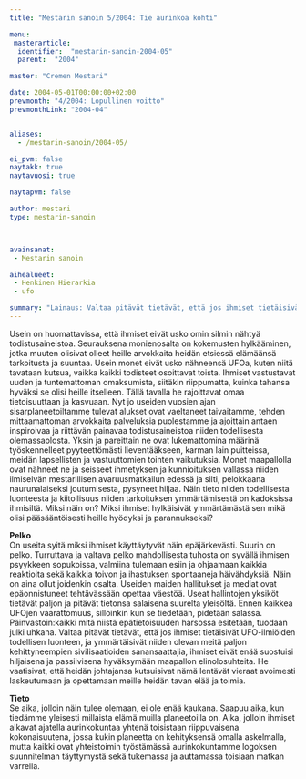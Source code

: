 ```yaml
---
title: "Mestarin sanoin 5/2004: Tie aurinkoa kohti"

menu:
 masterarticle:
  identifier:  "mestarin-sanoin-2004-05"
  parent:  "2004"

master: "Cremen Mestari"

date: 2004-05-01T00:00:00+02:00
prevmonth: "4/2004: Lopullinen voitto"
prevmonthLink: "2004-04"


aliases:
  - /mestarin-sanoin/2004-05/

ei_pvm: false
naytakk: true
naytavuosi: true

naytapvm: false

author: mestari
type: mestarin-sanoin



avainsanat:
 - Mestarin sanoin

aihealueet:
 - Henkinen Hierarkia
 - ufo

summary: "Lainaus: Valtaa pitävät tietävät, että jos ihmiset tietäisivät UFO-ilmiöiden todellisen luonteen, ja ymmärtäisivät niiden olevan meitä paljon kehittyneempien sivilisaatioiden sanansaattajia, ihmiset eivät enää suostuisi hiljaisena ja passiivisena hyväksymään maapallon elinolosuhteita."
---
```

<p>Usein on huomattavissa, että ihmiset eivät usko omin silmin nähtyä todistusaineistoa. Seurauksena monienosalta on kokemusten hylkääminen, jotka muuten olisivat olleet heille arvokkaita heidän etsiessä elämäänsä tarkoitusta ja suuntaa. Usein monet eivät usko nähneensä UFOa, kuten niitä tavataan kutsua, vaikka kaikki todisteet osoittavat toista. Ihmiset vastustavat uuden ja tuntemattoman omaksumista, siitäkin riippumatta, kuinka tahansa hyväksi se olisi heille itselleen. Tällä tavalla he rajoittavat omaa tietoisuuttaan ja kasvuaan. Nyt jo useiden vuosien ajan sisarplaneetoiltamme tulevat alukset ovat vaeltaneet taivaitamme, tehden mittaamattoman arvokkaita palveluksia puolestamme ja ajoittain antaen inspiroivaa ja riittävän painavaa todistusaineistoa niiden todellisesta olemassaolosta. Yksin ja pareittain ne ovat lukemattomina määrinä työskennelleet pyyteettömästi lieventääkseen, karman lain puitteissa, meidän lapsellisten ja vastuuttomien tointen vaikutuksia. Monet maapallolla ovat nähneet ne ja seisseet ihmetyksen ja kunnioituksen vallassa niiden ilmiselvän mestarillisen avaruusmatkailun edessä ja silti, pelokkaana naurunalaiseksi joutumisesta, pysyneet hiljaa. Näin tieto niiden todellisesta luonteesta ja kiitollisuus niiden tarkoituksen ymmärtämisestä on kadoksissa ihmisiltä. Miksi näin on? Miksi ihmiset hylkäisivät ymmärtämästä sen mikä olisi pääsääntöisesti heille hyödyksi ja parannukseksi?</p>
<p><strong>Pelko</strong><br>
On useita syitä miksi ihmiset käyttäytyvät näin epäjärkevästi. Suurin on pelko. Turruttava ja valtava pelko mahdollisesta tuhosta on syvällä ihmisen psyykkeen sopukoissa, valmiina tulemaan esiin ja ohjaamaan kaikkia reaktioita sekä kaikkia toivon ja ihastuksen spontaaneja häivähdyksiä. Näin on aina ollut joidenkin osalta. Useiden maiden hallitukset ja mediat ovat epäonnistuneet tehtävässään opettaa väestöä. Useat hallintojen yksiköt tietävät paljon ja pitävät tietonsa salaisena suurelta yleisöltä. Ennen kaikkea UFOjen vaarattomuus, silloinkin kun se tiedetään, pidetään salassa. Päinvastoin:kaikki mitä niistä epätietoisuuden harsossa esitetään, tuodaan julki uhkana. Valtaa pitävät tietävät, että jos ihmiset tietäisivät UFO-ilmiöiden todellisen luonteen, ja ymmärtäisivät niiden olevan meitä paljon kehittyneempien sivilisaatioiden sanansaattajia, ihmiset eivät enää suostuisi hiljaisena ja passiivisena hyväksymään maapallon elinolosuhteita. He vaatisivat, että heidän johtajansa kutsuisivat nämä lentävät vieraat avoimesti laskeutumaan ja opettamaan meille heidän tavan elää ja toimia.</p>
<p><strong>Tieto</strong><br>
Se aika, jolloin näin tulee olemaan, ei ole enää kaukana. Saapuu aika, kun tiedämme yleisesti millaista elämä muilla planeetoilla on. Aika, jolloin ihmiset alkavat ajatella aurinkokuntaa yhtenä toisistaan riippuvaisena kokonaisuutena, jossa kukin planeetta on kehityksensä omalla askelmalla, mutta kaikki ovat yhteistoimin työstämässä aurinkokuntamme logoksen suunnitelman täyttymystä sekä tukemassa ja auttamassa toisiaan matkan varrella.<br>
</p>